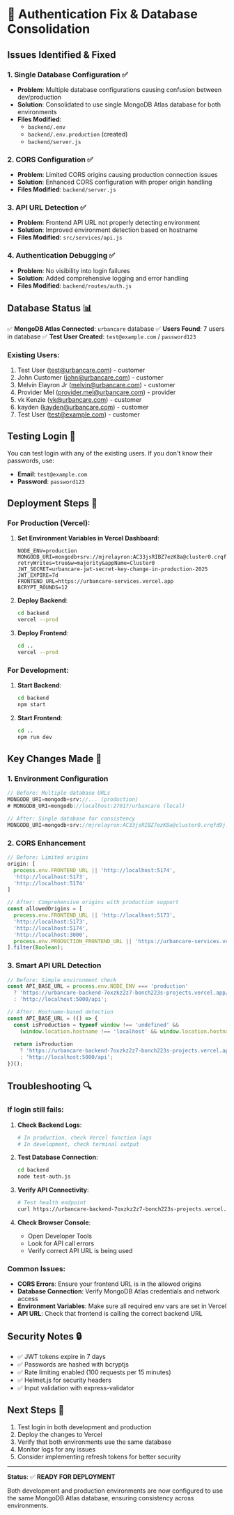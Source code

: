 # 🔧 Authentication Fix & Database Consolidation

## Issues Identified & Fixed

### 1. **Single Database Configuration** ✅
- **Problem**: Multiple database configurations causing confusion between dev/production
- **Solution**: Consolidated to use single MongoDB Atlas database for both environments
- **Files Modified**: 
  - `backend/.env`
  - `backend/.env.production` (created)
  - `backend/server.js`

### 2. **CORS Configuration** ✅
- **Problem**: Limited CORS origins causing production connection issues
- **Solution**: Enhanced CORS configuration with proper origin handling
- **Files Modified**: `backend/server.js`

### 3. **API URL Detection** ✅
- **Problem**: Frontend API URL not properly detecting environment
- **Solution**: Improved environment detection based on hostname
- **Files Modified**: `src/services/api.js`

### 4. **Authentication Debugging** ✅
- **Problem**: No visibility into login failures
- **Solution**: Added comprehensive logging and error handling
- **Files Modified**: `backend/routes/auth.js`

## Database Status 📊

✅ **MongoDB Atlas Connected**: `urbancare` database
✅ **Users Found**: 7 users in database
✅ **Test User Created**: `test@example.com` / `password123`

### Existing Users:
1. Test User (test@urbancare.com) - customer
2. John Customer (john@urbancare.com) - customer  
3. Melvin Elayron Jr (melvin@urbancare.com) - customer
4. Provider Mel (provider.mel@urbancare.com) - provider
5. vk Kenzie (vk@urbancare.com) - customer
6. kayden (kayden@urbancare.com) - customer
7. Test User (test@example.com) - customer

## Testing Login 🧪

You can test login with any of the existing users. If you don't know their passwords, use:
- **Email**: `test@example.com`
- **Password**: `password123`

## Deployment Steps 🚀

### For Production (Vercel):

1. **Set Environment Variables in Vercel Dashboard**:
   ```
   NODE_ENV=production
   MONGODB_URI=mongodb+srv://mjrelayron:AC33jsRIBZ7ezK8a@cluster0.crqfd9j.mongodb.net/urbancare?retryWrites=true&w=majority&appName=Cluster0
   JWT_SECRET=urbancare-jwt-secret-key-change-in-production-2025
   JWT_EXPIRE=7d
   FRONTEND_URL=https://urbancare-services.vercel.app
   BCRYPT_ROUNDS=12
   ```

2. **Deploy Backend**:
   ```bash
   cd backend
   vercel --prod
   ```

3. **Deploy Frontend**:
   ```bash
   cd ..
   vercel --prod
   ```

### For Development:

1. **Start Backend**:
   ```bash
   cd backend
   npm start
   ```

2. **Start Frontend**:
   ```bash
   cd ..
   npm run dev
   ```

## Key Changes Made 🔑

### 1. Environment Configuration
```javascript
// Before: Multiple database URLs
MONGODB_URI=mongodb+srv://... (production)
# MONGODB_URI=mongodb://localhost:27017/urbancare (local)

// After: Single database for consistency  
MONGODB_URI=mongodb+srv://mjrelayron:AC33jsRIBZ7ezK8a@cluster0.crqfd9j.mongodb.net/urbancare?retryWrites=true&w=majority&appName=Cluster0
```

### 2. CORS Enhancement
```javascript
// Before: Limited origins
origin: [
  process.env.FRONTEND_URL || 'http://localhost:5174',
  'http://localhost:5173',
  'http://localhost:5174'
]

// After: Comprehensive origins with production support
const allowedOrigins = [
  process.env.FRONTEND_URL || 'http://localhost:5173',
  'http://localhost:5173',
  'http://localhost:5174', 
  'http://localhost:3000',
  process.env.PRODUCTION_FRONTEND_URL || 'https://urbancare-services.vercel.app'
].filter(Boolean);
```

### 3. Smart API URL Detection
```javascript
// Before: Simple environment check
const API_BASE_URL = process.env.NODE_ENV === 'production' 
  ? 'https://urbancare-backend-7oxzkz2z7-bonch223s-projects.vercel.app/api'
  : 'http://localhost:5000/api';

// After: Hostname-based detection
const API_BASE_URL = (() => {
  const isProduction = typeof window !== 'undefined' && 
    (window.location.hostname !== 'localhost' && window.location.hostname !== '127.0.0.1');
  
  return isProduction 
    ? 'https://urbancare-backend-7oxzkz2z7-bonch223s-projects.vercel.app/api'
    : 'http://localhost:5000/api';
})();
```

## Troubleshooting 🔍

### If login still fails:

1. **Check Backend Logs**:
   ```bash
   # In production, check Vercel function logs
   # In development, check terminal output
   ```

2. **Test Database Connection**:
   ```bash
   cd backend
   node test-auth.js
   ```

3. **Verify API Connectivity**:
   ```bash
   # Test health endpoint
   curl https://urbancare-backend-7oxzkz2z7-bonch223s-projects.vercel.app/api/health
   ```

4. **Check Browser Console**:
   - Open Developer Tools
   - Look for API call errors
   - Verify correct API URL is being used

### Common Issues:

- **CORS Errors**: Ensure your frontend URL is in the allowed origins
- **Database Connection**: Verify MongoDB Atlas credentials and network access
- **Environment Variables**: Make sure all required env vars are set in Vercel
- **API URL**: Check that frontend is calling the correct backend URL

## Security Notes 🔒

- ✅ JWT tokens expire in 7 days
- ✅ Passwords are hashed with bcryptjs
- ✅ Rate limiting enabled (100 requests per 15 minutes)
- ✅ Helmet.js for security headers
- ✅ Input validation with express-validator

## Next Steps 📝

1. Test login in both development and production
2. Deploy the changes to Vercel
3. Verify that both environments use the same database
4. Monitor logs for any issues
5. Consider implementing refresh tokens for better security

---

**Status**: ✅ **READY FOR DEPLOYMENT**

Both development and production environments are now configured to use the same MongoDB Atlas database, ensuring consistency across environments.
